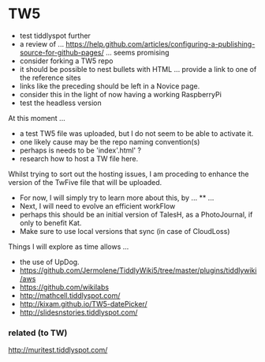 # TW5
* test tiddlyspot further
* a review of ... https://help.github.com/articles/configuring-a-publishing-source-for-github-pages/ ... seems promising
* consider forking a TW5 repo
* it should be possible to nest bullets with HTML ... provide a link to one of the reference sites
* links like the preceding should be left in a Novice page.
* consider this in the light of now having a working RaspberryPi
* test the headless version

At this moment ...
* a test TW5 file was uploaded, but I do not seem to be able to activate it.
* one likely cause may be the repo naming convention(s)
* perhaps is needs to be 'index'.html' ?
* research how to host a TW file here.


Whilst trying to sort out the hosting issues, I am proceding to enhance the version of the TwFive file that will be uploaded.
* For now, I will simply try to learn more about this, by ...
** ...
* Next, I will need to evolve an efficient workFlow
* perhaps this should be an initial version of TalesH, as a PhotoJournal, if only to benefit Kat.
* Make sure to use local versions that sync (in case of CloudLoss)

Things I will explore as time allows ...
* the use of UpDog.
* https://github.com/Jermolene/TiddlyWiki5/tree/master/plugins/tiddlywiki/aws
* https://github.com/wikilabs
* http://mathcell.tiddlyspot.com/
* http://kixam.github.io/TW5-datePicker/
* http://slidesnstories.tiddlyspot.com/

### related (to TW)

http://muritest.tiddlyspot.com/
